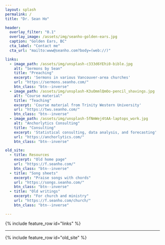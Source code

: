```yaml
---
layout: splash
permalink: /
title: "Dr. Sean Ho"

header:
  overlay_filter: "0.1"
  overlay_image: /assets/img/seanho-golden-ears.jpg
  caption: "Golden Ears, BC"
  cta_label: "Contact me"
  cta_url: "mailto:www@seanho.com?body=(web://)"

links:
  - image_path: /assets/img/unsplash-c333d6YEhi0-bible.jpg
    alt: "Sermons by Sean"
    title: "Preaching"
    excerpt: 'Sermons in various Vancouver-area churches'
    url: "https://sermons.seanho.com/"
    btn_class: "btn--inverse"
  - image_path: /assets/img/unsplash-K3uOmmlQmOo-pencil_shavings.jpg
    alt: "Course material"
    title: "Teaching"
    excerpt: 'Course material from Trinity Western University'
    url: "https://twu.seanho.com/"
    btn_class: "btn--inverse"
  - image_path: /assets/img/unsplash-5fNmWej4tAA-laptops_work.jpg
    alt: "Anchorlytics Consulting"
    title: "Consulting"
    excerpt: 'Statistical consulting, data analysis, and forecasting'
    url: "https://anchorlytics.com/"
    btn_class: "btn--inverse"

old_site:
  - title: Resources
    excerpt: "Old home page"
    url: "https://f.seanho.com/"
    btn_class: "btn--inverse"
  - title: "Song sheets"
    excerpt: "Praise songs with chords"
    url: "https://songs.seanho.com/"
    btn_class: "btn--inverse"
  - title: "Old writings"
    excerpt: "For church and ministry"
    url: "https://f.seanho.com/church/"
    btn_class: "btn--inverse"

---
```


{% include feature_row id="links" %}

---

{% include feature_row id="old_site" %}
